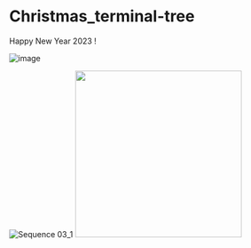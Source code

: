 # Christmas_terminal-tree
Happy New Year 2023 !

![image](https://user-images.githubusercontent.com/62830326/210156183-000d105a-b939-488e-af8a-e67de95211e4.png)

![Sequence 03_1](https://user-images.githubusercontent.com/62830326/210156273-9b54dd38-677a-408c-8197-6410d0c12450.gif)
<img width="300px" height="300px" src="https://user-images.githubusercontent.com/62830326/210156183-000d105a-b939-488e-af8a-e67de95211e4.png"></br>
